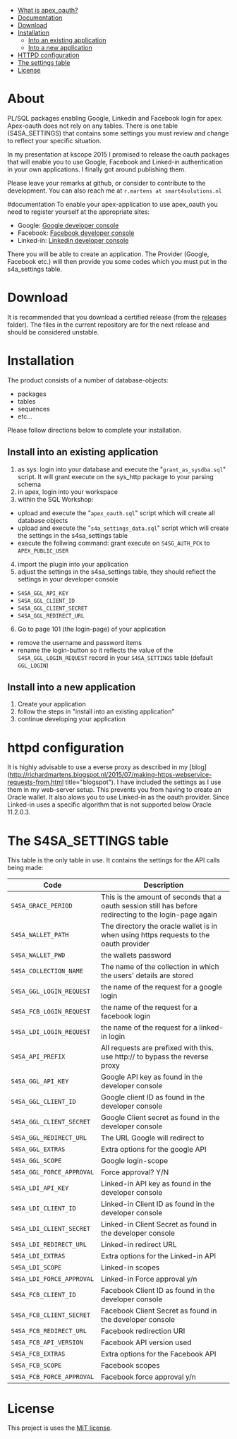 - [What is apex_oauth?](#about)
- [Documentation](#documentation)
- [Download](#download)
- [Installation](#installation)
  - [Into an existing application](#install-into-an-existing-application)
  - [Into a new application](#install-into-a-new-application)
- [HTTPD configuration](#httpd)
- [The settings table](#the-s4sa_settings-table)
- [License](#license)


# About
PL/SQL packages enabling Google, Linkedin and Facebook login for apex. Apex-oauth does not rely on any tables. There is one table (S4SA_SETTINGS) that contains some settings you must review and change to reflect your specific situation.

In my presentation at kscope 2015 I promised to release the oauth packages that will enable you to use Google, Facebook and Linked-in authentication in your own applications. I finally got around publishing them.

Please leave your remarks at github, or consider to contribute to the development. You can also reach me at `r.martens at smart4solutions.nl`

#documentation
To enable your apex-application to use apex_oauth you need to register yourself at the appropriate sites:

- Google: [Google developer console](https://console.developers.google.com/start)
- Facebook: [Facebook developer console](https://developers.facebook.com/apps)
- Linked-in: [Linkedin developer console](https://www.linkedin.com/developer/apps)

There you will be able to create an application. The Provider (Google, Facebook etc.) will then provide you some codes which you must put in the s4a_settings table.

# Download
It is recommended that you download a certified release (from the [releases](https://github.com/smart4solutions/apex_oauth/releases) folder). The files in the current repository are for the next release and should be considered unstable.

# Installation
The product consists of a number of database-objects:
- packages
- tables
- sequences
- etc...

Please follow directions below to complete your installation.

## Install into an existing application
1. as sys: login into your database and execute the "`grant_as_sysdba.sql`" script. It will grant execute on the sys_http package to your parsing schema
2. in apex, login into your workspace
3. within the SQL Workshop:
  - upload and execute the "`apex_oauth.sql`" script which will create all database objects
  - upload and execute the "`s4a_settings_data.sql`" script which will create the settings in the s4sa_settings table
  - execute the follwing command: grant execute on `S4SG_AUTH_PCK` to `APEX_PUBLIC_USER`
4. import the plugin into your application
5. adjust the settings in the s4sa_settings table, they should reflect the settings in your developer console
  - `S4SA_GGL_API_KEY`
  - `S4SA_GGL_CLIENT_ID`
  - `S4SA_GGL_CLIENT_SECRET`
  - `S4SA_GGL_REDIRECT_URL`
6. Go to page 101 (the login-page) of your application
  - remove the username and password items
  - rename the login-button so it reflects the value of the `S4SA_GGL_LOGIN_REQUEST` record in your `S4SA_SETTINGS` table (default `GGL_LOGIN`)

## Install into a new application
1. Create your application
2. follow the steps in "install into an existing application"
3. continue developing your application

# httpd configuration
It is highly advisable to use a everse proxy as described in my [blog](http://richardmartens.blogspot.nl/2015/07/making-https-webservice-requests-from.html title="blogspot").
I have included the settings as I use them in my web-server setup. This prevents you from having to create an Oracle wallet. It also alows you to use Linked-in as the oauth provider. Since Linked-in uses a specific algorithm that is not supported below Oracle 11.2.0.3.

# The S4SA_SETTINGS table
This table is the only table in use. It contains the settings for the API calls being made:

Code | Description
---- | -----------
`S4SA_GRACE_PERIOD` | This is the amount of seconds that a oauth session still has before redirecting to the login-page again
`S4SA_WALLET_PATH` | The directory the oracle wallet is in when using https requests to the oauth provider
`S4SA_WALLET_PWD` | the wallets password
`S4SA_COLLECTION_NAME` | The name of the collection in which the users' details are stored
`S4SA_GGL_LOGIN_REQUEST` | the name of the request for a google login
`S4SA_FCB_LOGIN_REQUEST` | the name of the request for a facebook login
`S4SA_LDI_LOGIN_REQUEST` | the name of the request for a linked-in login
`S4SA_API_PREFIX` | All requests are prefixed with this. use http:// to bypass the reverse proxy
`S4SA_GGL_API_KEY` | Google API key  as found in the developer console
`S4SA_GGL_CLIENT_ID` | Google client ID  as found in the developer console
`S4SA_GGL_CLIENT_SECRET` | Google Client secret as found in the developer console
`S4SA_GGL_REDIRECT_URL` | The URL Google will redirect to
`S4SA_GGL_EXTRAS` | Extra options for the google API
`S4SA_GGL_SCOPE` | Google login-scope
`S4SA_GGL_FORCE_APPROVAL` | Force approval? Y/N
`S4SA_LDI_API_KEY` | Linked-in API key as found in the developer console
`S4SA_LDI_CLIENT_ID` | Linked-in Client ID as found in the developer console
`S4SA_LDI_CLIENT_SECRET` | Linked-in Client Secret as found in the developer console
`S4SA_LDI_REDIRECT_URL` | Linked-in redirect URL
`S4SA_LDI_EXTRAS` | Extra options for the Linked-in API
`S4SA_LDI_SCOPE` | Linked-in scopes
`S4SA_LDI_FORCE_APPROVAL` | Linked-in Force approval y/n
`S4SA_FCB_CLIENT_ID` | Facebook Client ID as found in the developer console
`S4SA_FCB_CLIENT_SECRET` | Facebook Client Secret as found in the developer console
`S4SA_FCB_REDIRECT_URL` | Facebook redirection URI
`S4SA_FCB_API_VERSION` | Facebook API version used
`S4SA_FCB_EXTRAS` | Extra options for the Facebook API
`S4SA_FCB_SCOPE` | Facebook scopes
`S4SA_FCB_FORCE_APPROVAL` | Facebook force approval y/n

# License
This project is uses the [MIT license](LICENSE).
